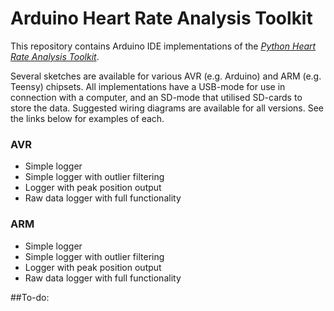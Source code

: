 # Arduino Heart Rate Analysis Toolkit

This repository contains Arduino IDE implementations of the [*Python Heart Rate Analysis Toolkit*](https://python-heart-rate-analysis-toolkit.readthedocs.io/en/latest/).

Several sketches are available for various AVR (e.g. Arduino) and ARM (e.g. Teensy) chipsets. All implementations have a USB-mode for use in connection with a computer, and an SD-mode that utilised SD-cards to store the data. Suggested wiring diagrams are available for all versions. See the links below for examples of each.

### AVR
- Simple logger
- Simple logger with outlier filtering
- Logger with peak position output
- Raw data logger with full functionality

### ARM
- Simple logger
- Simple logger with outlier filtering
- Logger with peak position output
- Raw data logger with full functionality

##To-do:

